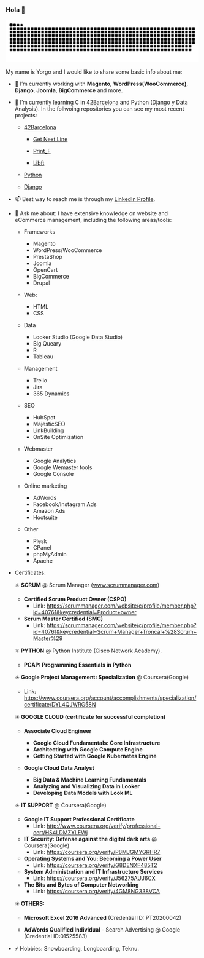 ### Hola 👋
<div align="center">
  <a href="https://github.com/ChewyToast">
  <img  src="https://github.com/1999AZZAR/1999AZZAR/blob/main/resources/img/grid-snake.svg"
       alt="snake" /></a>
</div>
<!--
**yorgopetsas/yorgopetsas** is a ✨ _special_ ✨ repository because its `README.md` (this file) appears on your GitHub profile.
-->

My name is Yorgo and I would like to share some basic info about me:

- 🔭 I’m currently working with <b>Magento</b>, <b>WordPress(WooCommerce)</b>, <b>Django</b>, <b>Joomla</b>, <b>BigCommerce</b> and more.

- 🌱 I’m currently learning C in <a href="https://www.42barcelona.com/">42Barcelona</a> and Python (Django y Data Analysis). In the follwoing repositories you can see my most recent projects:
  
  - <a href="https://github.com/yorgopetsas/42Barcelona" /> 42Barcelona</a>
  
    - <a href="https://github.com/yorgopetsas/42Barcelona/tree/master/get_next_line">Get Next Line</a>

    - <a href="https://github.com/yorgopetsas/42Barcelona/tree/master/printf">Print_F</a>

    - <a href="https://github.com/yorgopetsas/42Barcelona/tree/master/libft">Libft</a>


  - <a href="https://github.com/yorgopetsas/Python" /> Python</a>

  - <a href="https://github.com/yorgopetsas/Django" /> Django</a>

- 📫 Best way to reach me is through my <a href="https://www.linkedin.com/in/yorgopetsas/" target="_blank" >LinkedIn Profile</a>.

- 💬 Ask me about: I have extensive knowledge on website and eCommerce management, including the following areas/tools:

  - Frameworks
    - Magento
    - WordPress/WooCommerce
    - PrestaShop
    - Joomla
    - OpenCart
    - BigCommerce
    - Drupal
  
  - Web:
    - HTML
    - CSS
  
  - Data
    - Looker Studio (Google Data Studio)
    - Big Queary
    - R
    - Tableau
    
  - Management
    - Trello
    - Jira
    - 365 Dynamics

  - SEO
    - HubSpot
    - MajesticSEO
    - LinkBuilding
    - OnSite Optimization

  - Webmaster
     - Google Analytics
     - Google Wemaster tools
     - Google Console

  - Online marketing
     - AdWords
     - Facebook/Instagram Ads
     - Amazon Ads
     - Hootsuite

  - Other
     - Plesk
     - CPanel
     - phpMyAdmin
     - Apache

- Certificates:
  
  ✳️  <b>SCRUM</b> @ Scrum Manager (www.scrummanager.com) 
  - <b>Certified Scrum Product Owner (CSPO)</b> 
    - Link: https://scrummanager.com/website/c/profile/member.php?id=40761&keycredential=Product+owner
  - <b>Scrum Master Certified (SMC)</b>
    - Link: https://scrummanager.com/website/c/profile/member.php?id=40761&keycredential=Scrum+Manager+Troncal+%28Scrum+Master%29


  ✳️   <b>PYTHON</b> @ Python Institute (Cisco Network Academy).
    - <b>PCAP: Programming Essentials in Python</b>
   

  ✳️ <b>Google Project Management: Specialization</b> @ Coursera(Google)
    - Link: https://www.coursera.org/account/accomplishments/specialization/certificate/DYL4QJWRG58N
  
  
  ✳️ <b>GOOGLE CLOUD (certificate for successful completion)</b>
  - <b>Associate Cloud Engineer</b>
    - <b>Google Cloud Fundamentals: Core Infrastructure</b>
    - <b>Architecting with Google Compute Engine</b>
    - <b>Getting Started with Google Kubernetes Engine</b>

  - <b>Google Cloud Data Analyst</b>
    - <b>Big Data & Machine Learning Fundamentals</b>
    - <b>Analyzing and Visualizing Data in Looker</b>
    - <b>Developing Data Models with Look ML</b>


  ✳️ <b>IT SUPPORT</b> @ Coursera(Google)
  - <b>Google IT Support Professional Certificate</b> 
    - Link: http://www.coursera.org/verify/professional-cert/HS4LDMZYLEWj
  - <b>IT Security: Defense against the digital dark arts</b> @ Coursera(Google)
    - Link: https://coursera.org/verify/P8MJGMYGRHR7
  - <b>Operating Systems and You: Becoming a Power User</b>
    - Link: https://coursera.org/verify/G8DENXF485T2
  - <b>System Administration and IT Infrastructure Services</b>
      - Link: https://coursera.org/verify/J56275AUJ6CX
  - <b>The Bits and Bytes of Computer Networking</b>
    - Link: https://coursera.org/verify/4GM8NG338VCA
 
 
  ✳️ <b>OTHERS:</b>
  - <b>Microsoft Excel 2016 Advanced</b> (Credential ID: PT20200042)

  - <b>AdWords Qualified Individual</b> - Search Advertising @ Google (Credential ID:01525583)
  

- ⚡ Hobbies: Snowboarding, Longboarding, Teknu.


